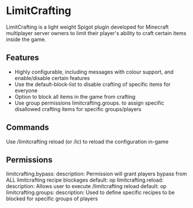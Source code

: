 # LimitCrafting
LimitCrafting is a light weight Spigot plugin developed for Minecraft multiplayer server owners to limit their player's ability to craft certain items inside the game. 

## Features
* Highly configurable, including messages with colour support, and enable/disable certain features
* Use the default-block-list to disable crafting of specific items for everyone
* Option to block all items in the game from crafting
* Use group permissions limitcrafting.groups.<group> to assign specific disallowed crafting items for specific groups/players

## Commands
Use /limitcrafting reload (or /lc) to reload the configuration in-game

## Permissions
limitcrafting.bypass:
  description: Permission will grant players bypass from ALL limitcrafting recipe blockages
  default: op
limitcrafting.reload:
  description: Allows user to execute /limitcrafting reload
  default: op
limitcrafting.groups:
  description: Used to define specific recipes to be blocked for specific groups of players

